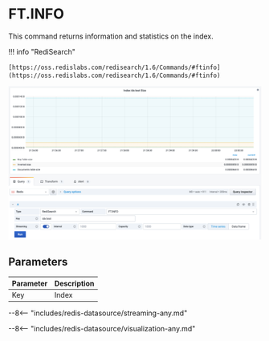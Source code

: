 # FT.INFO

This command returns information and statistics on the index.

!!! info "RediSearch"

    [https://oss.redislabs.com/redisearch/1.6/Commands/#ftinfo](https://oss.redislabs.com/redisearch/1.6/Commands/#ftinfo)

![FT.INFO](../../images/redis-datasource/commands/ft-info.png)

## Parameters

| Parameter | Description |
| --------- | ----------- |
| Key       | Index       |

--8<-- "includes/redis-datasource/streaming-any.md"

--8<-- "includes/redis-datasource/visualization-any.md"
